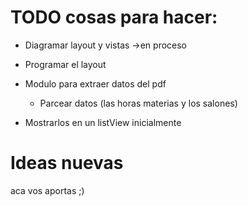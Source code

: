 TODO cosas para hacer:
=======================

- Diagramar layout y vistas ->en proceso
- Programar el layout
- Modulo para  extraer datos del pdf
  - Parcear datos (las horas materias y los salones)

- Mostrarlos en un listView inicialmente

Ideas nuevas
===============

aca vos aportas ;)

